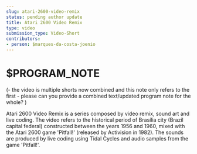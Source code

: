 ```yaml
---
slug: atari-2600-video-remix
status: pending author update
title: Atari 2600 Video Remix
type: video
submission_type: Video-Short
contributors:
- person: $marques-da-costa-joenio
---
```


# $PROGRAM_NOTE

(- the video is multiple shorts now combined and this note only refers to the first - please can you provide a combined text/updated program note for the whole? )

Atari 2600 Video Remix is a series composed by video remix, sound art and live coding. The video refers to the historical period of Brasília city (Brazil capital federal) constructed between the years 1956 and 1960, mixed with the Atari 2600 game 'Pitfall!' (released by Activision in 1982). The sounds are produced by live coding using Tidal Cycles and audio samples from the game 'Pitfall!'.
